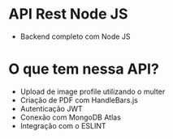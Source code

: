 # API Rest Node JS

- Backend completo com Node JS

# O que tem nessa API?

- Upload de image profile utilizando o multer
- Criação de PDF com HandleBars.js
- Autenticação JWT
- Conexão com MongoDB Atlas
- Integração com o ESLINT